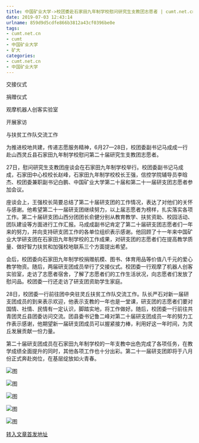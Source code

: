 ```yaml
---
title: 中国矿业大学->校团委赴石家田九年制学校慰问研究生支教团志愿者 | cumt.net.cn
date: 2019-07-03 12:43:14
urlname: 859d9d5cdfe866b3812a43cf0396be0e
tags: 
- cumt.net.cn
- cumt
- 中国矿业大学
- 矿大
categories:
- cumt.net.cn
- 中国矿业大学
---
```



交接仪式

捐赠仪式

观摩机器人创客实验室

开展家访

与扶贫工作队交流工作

为推进校地共建，传递志愿服务精神，6月27—28日，校团委副书记马成成一行赴山西灵丘县石家田九年制学校慰问第二十届研究生支教团志愿者。

27日，慰问研究生支教团座谈会在石家田九年制学校举行。校团委副书记马成成，石家田中心校校长赵峰，石家田九年制学校校长王强，信控学院辅导员李晗杰、校团委兼职副书记白鹏、中国矿业大学第二十届和第二十一届研支团志愿者参加会议。

座谈会上，王强校长简要总结了第二十届研支团的工作情况，表达了对他们的关怀与感谢。他希望第二十一届研支团继续努力，以上届志愿者为榜样，扎实落实各项工作。第二十届研支团山西分团团长俞健分别从教育教学、扶贫资助、校园活动、团队建设等方面进行工作汇报。马成成副书记肯定了第二十届研支团志愿者们一年来的努力，并向支持研支团工作的各单位组织表示感谢。他回顾了十一年来中国矿业大学研支团在石家田九年制学校的工作成果，对研支团的志愿者们在提高教学质量、做好智力扶贫和加强校地联系三个方面提出希望。

会后，校团委向石家田九年制学校捐赠航模、图书、体育用品等价值八千元的爱心教学物资。随后，两届研支团成员举行了交接仪式。校团委一行观摩了机器人创客实验室，走访了志愿者宿舍，了解了志愿者们的工作生活状况，向志愿者们发放了慰问品。校团委一行还走访了研支团资助学生家庭。

28日，校团委一行前往团中央驻灵丘扶贫工作队交流工作。队长严石对新一届研支团成员的到来表示欢迎，他表示支教的一年也是一堂课，研支团的志愿者们要对国情、社情、民情有一定认识，脚踏实地，将工作做好。随后，校团委一行前往共青团灵丘县团委访问交流。团县委书记鲁二峰对第二十届研支团成员一年的努力工作表示感谢，他期望新一届研支团成员可以握紧接力棒，利用好这一年时间，为灵丘发展贡献一份力量。

第二十届研支团成员在石家田九年制学校的一年支教中出色完成了各项任务，在教学成绩全面提升的同时，其他各项工作也十分出彩。第二十一届研支团即将于八月份正式奔赴岗位，在基层绽放如火青春。



![图](http://xwzx.cumt.edu.cn/_upload/article/images/f7/76/7ef34c3d4a78b6a323de88486290/2405b30e-17cf-4575-bbc0-75e54a183b5b.png)

![图](http://xwzx.cumt.edu.cn/_upload/article/images/f7/76/7ef34c3d4a78b6a323de88486290/ba7096dd-5c77-4234-bcce-0b88a4e8168e.jpg)

![图](http://xwzx.cumt.edu.cn/_upload/article/images/f7/76/7ef34c3d4a78b6a323de88486290/2526726c-3c9c-41df-b9e1-a87723da29ea.png)

![图](http://xwzx.cumt.edu.cn/_upload/article/images/f7/76/7ef34c3d4a78b6a323de88486290/73148bc6-0372-4950-87eb-f82e56c1996c.png)

![图](http://xwzx.cumt.edu.cn/_upload/article/images/f7/76/7ef34c3d4a78b6a323de88486290/fba281bf-0a5c-4601-81d1-2de5c31dddc4.png)

[转入文章首发地址](http://xwzx.cumt.edu.cn/1c/8b/c523a531595/page.htm)